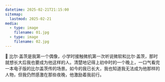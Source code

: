 ```yaml
---
datetime: 2025-02-21T21:15:00
sitemap:
  lastmod: 2025-02-21
media:
  - type: image
    filename: 01.jpg
  - type: image
    filename: 02.jpg
---
```


📖 比尔·盖茨是我第一个偶像，小学时接触微机第一次听说微软和比尔·盖茨，那时就想长大后我也要成为他这样的人。清楚地记得上初中时的一个晚上，一口气看完一本电子版的比尔盖茨传的场景。如今的我已长大，我也知道我无法成为他那样的人物，但我仍然感激在那些夜晚，他激励着我前行。
